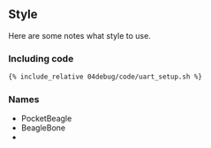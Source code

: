 ## Style

Here are some notes what style to use.

### Including code

```bash
{% include_relative 04debug/code/uart_setup.sh %}
```

### Names
* PocketBeagle
* BeagleBone
* 
